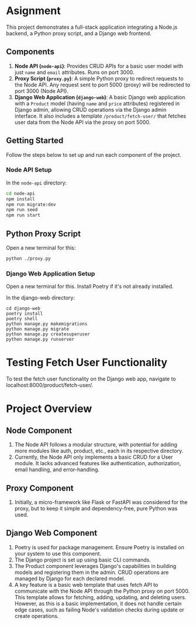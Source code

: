 # Asignment

This project demonstrates a full-stack application integrating a Node.js backend, a Python proxy script, and a Django web frontend.

## Components

1. **Node API (`node-api`)**: Provides CRUD APIs for a basic user model with just `name` and `email` attributes. Runs on port 3000.
2. **Proxy Script (`proxy.py`)**: A simple Python proxy to redirect requests to the Node API. Any request sent to port 5000 (proxy) will be redirected to port 3000 (Node API).
3. **Django Web Application (`django-web`)**: A basic Django web application with a `Product` model (having `name` and `price` attributes) registered in Django admin, allowing CRUD operations via the Django admin interface. It also includes a template `/product/fetch-user/` that fetches user data from the Node API via the proxy on port 5000.

## Getting Started

Follow the steps below to set up and run each component of the project.

### Node API Setup

In the `node-api` directory:

```bash
cd node-api
npm install
npm run migrate:dev
npm run seed
npm run start
```

## Python Proxy Script

Open a new terminal for this:

```bash
python ./proxy.py
```

### Django Web Application Setup

Open a new terminal for this. Install Poetry if it's not already installed.

In the django-web directory:

```
cd django-web
poetry install
poetry shell
python manage.py makemigrations
python manage.py migrate
python manage.py createsuperuser
python manage.py runserver

```

# Testing Fetch User Functionality

To test the fetch user functionality on the Django web app, navigate to localhost:8000/product/fetch-user/.

# Project Overview

## Node Component

1. The Node API follows a modular structure, with potential for adding more modules like auth, product, etc., each in its respective directory.
2. Currently, the Node API only implements a basic CRUD for a User module. It lacks advanced features like authentication, authorization, email handling, and error-handling.

## Proxy Component

1. Initially, a micro-framework like Flask or FastAPI was considered for the proxy, but to keep it simple and dependency-free, pure Python was used.

## Django Web Component

1. Poetry is used for package management. Ensure Poetry is installed on your system to use this component.
2. The Django project is set up using basic CLI commands.
3. The Product component leverages Django's capabilities in building models and registering them in the admin. CRUD operations are managed by Django for each declared model.
4. A key feature is a basic web template that uses fetch API to communicate with the Node API through the Python proxy on port 5000. This template allows for fetching, adding, updating, and deleting users. However, as this is a basic implementation, it does not handle certain edge cases, such as failing Node's validation checks during update or create operations.
